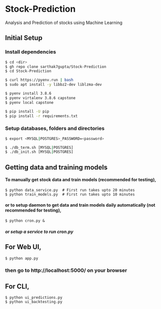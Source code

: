 # Stock-Prediction
Analysis and Prediction of stocks using Machine Learning

## Initial Setup
### Install dependencies
```bash
$ cd <dir>
$ gh repo clone sarthak7gupta/Stock-Prediction
$ cd Stock-Prediction

$ curl https://pyenv.run | bash
$ sudo apt install -y libbz2-dev liblzma-dev

$ pyenv install 3.8.6
$ pyenv virtalenv 3.8.6 capstone
$ pyenv local capstone

$ pip install -U pip
$ pip install -r requirements.txt
```

### Setup databases, folders and directories
```bash
$ export <MYSQL|POSTGRES>_PASSWORD=<password>

$ ./db_term.sh [MYSQL|POSTGRES]
$ ./db_init.sh [MYSQL|POSTGRES]
```
<!--
## Fetching data
<table>
<tr>
<th> StockPrice data </th>
<th> Articles data [INACTIVE] DO NOT USE</th>
</tr>
<tr>
<td>

`$ python data_service.py`

#### Import from dump
`$ gunzip -c database/dump.sql.gz | mysql -h 127.0.0.1 -P 3306 -u root -D capstone -p`
#### Export to dump
`$ mysqldump -h 127.0.0.1 -P 3306 -u root -p capstone | gzip > database/dump.sql.gz`

</td>
<td>

`$ python article_service.py`
#### Import from dump
`$ mongorestore --db=capstone --archive=database/dump.nosql.gz --gzip`
#### Export to dump
`$ mongodump --forceTableScan --db=capstone --archive=database/dump.nosql.gz --gzip`
</td>
</tr>
</table> -->

## Getting data and training models
#### To manually get stock data and train models (recommended for testing),
```
$ python data_service.py  # First run takes upto 20 minutes
$ python train_models.py  # First run takes upto 10 minutes
```

#### or to setup daemon to get data and train models daily automatically (not recommended for testing),
```
$ python cron.py &
```
##### or setup a service to run cron.py

## For Web UI,
```
$ python app.py
```
### then go to http://localhost:5000/ on your browser

## For CLI,
```
$ python ui_predictions.py
$ python ui_backtesting.py
```
